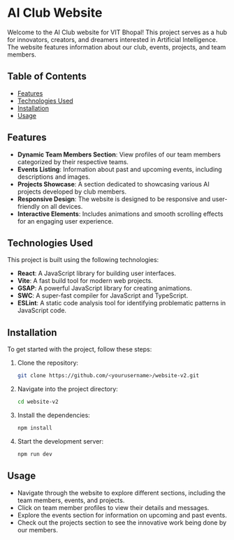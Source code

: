 # AI Club Website

Welcome to the AI Club website for VIT Bhopal! This project serves as a hub for innovators, creators, and dreamers interested in Artificial Intelligence. The website features information about our club, events, projects, and team members.

## Table of Contents

- [Features](#features)
- [Technologies Used](#technologies-used)
- [Installation](#installation)
- [Usage](#usage)

## Features

- **Dynamic Team Members Section**: View profiles of our team members categorized by their respective teams.
- **Events Listing**: Information about past and upcoming events, including descriptions and images.
- **Projects Showcase**: A section dedicated to showcasing various AI projects developed by club members.
- **Responsive Design**: The website is designed to be responsive and user-friendly on all devices.
- **Interactive Elements**: Includes animations and smooth scrolling effects for an engaging user experience.

## Technologies Used

This project is built using the following technologies:

- **React**: A JavaScript library for building user interfaces.
- **Vite**: A fast build tool for modern web projects.
- **GSAP**: A powerful JavaScript library for creating animations.
- **SWC**: A super-fast compiler for JavaScript and TypeScript.
- **ESLint**: A static code analysis tool for identifying problematic patterns in JavaScript code.

## Installation

To get started with the project, follow these steps:

1. Clone the repository:
   ```bash
   git clone https://github.com/<yourusername>/website-v2.git
   ```

2. Navigate into the project directory:
   ```bash
   cd website-v2
   ```

3. Install the dependencies:
   ```bash
   npm install
   ```

4. Start the development server:
   ```bash
   npm run dev
   ```

## Usage

- Navigate through the website to explore different sections, including the team members, events, and projects.
- Click on team member profiles to view their details and messages.
- Explore the events section for information on upcoming and past events.
- Check out the projects section to see the innovative work being done by our members.
